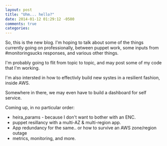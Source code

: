 ```yaml
---
layout: post
title: "Uhm... hello?"
date: 2014-01-12 01:29:12 -0500
comments: true
categories: 
---
```

So, this is the new blog.  I'm hoping to talk about some of the things currently going on professionally, between puppet work, some inputs from #monitoringsucks responses, and various other things.

I'm probably going to flit from topic to topic, and may post some of my code that I'm working.

I'm also intersted in how to effectivly build new systes in a resilient fashion, inside AWS. 

Somewhere in there, we may even have to build a dashboard for self service.


Coming up, in no particular order:

* heira_params - because I don't want to bother with an ENC.
* puppet resillancy with a multi-AZ & multi-region app.
* App redundancy for the same..  or how to survive an AWS zone/region outage
* metrics, monitoring, and more.